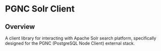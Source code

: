 # PGNC Solr Client

## Overview
A client library for interacting with Apache Solr search platform, specifically designed for the PGNC (PostgreSQL Node Client) external stack.
